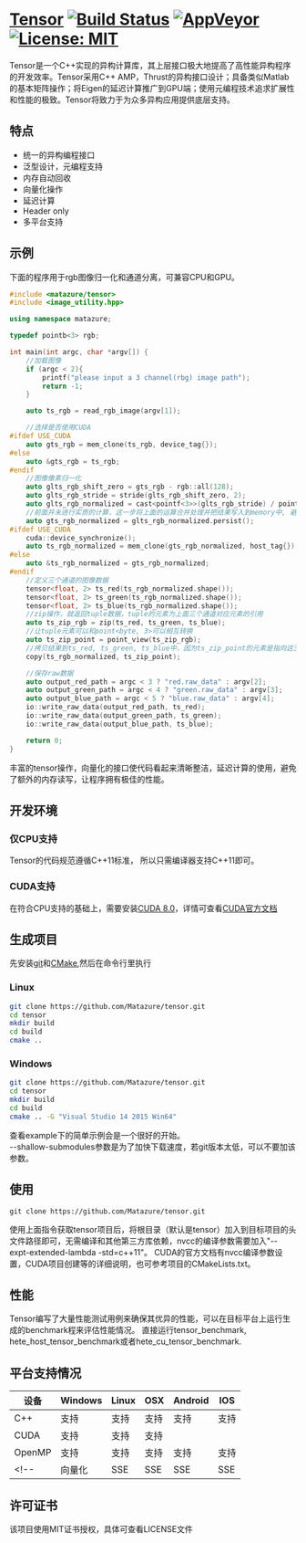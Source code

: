 # [Tensor](https://github.com/Matazure/tensor) [![Build Status](https://travis-ci.org/Matazure/tensor.svg?branch=master)](https://travis-ci.org/Matazure/tensor)  [![AppVeyor](https://img.shields.io/appveyor/ci/zhangzhimin/tensor.svg)](https://ci.appveyor.com/project/zhangzhimin/tensor) [![License: MIT](https://img.shields.io/badge/License-MIT-yellow.svg)](https://github.com/Matazure/tensor/blob/master/LICENSE)
Tensor是一个C++实现的异构计算库，其上层接口极大地提高了高性能异构程序的开发效率。Tensor采用C++ AMP，Thrust的异构接口设计；具备类似Matlab的基本矩阵操作；将Eigen的延迟计算推广到GPU端；使用元编程技术追求扩展性和性能的极致。Tensor将致力于为众多异构应用提供底层支持。

## 特点
* 统一的异构编程接口
* 泛型设计，元编程支持
* 内存自动回收
* 向量化操作
* 延迟计算
* Header only
* 多平台支持

## 示例
下面的程序用于rgb图像归一化和通道分离，可兼容CPU和GPU。
``` cpp
#include <matazure/tensor>
#include <image_utility.hpp>

using namespace matazure;

typedef pointb<3> rgb;

int main(int argc, char *argv[]) {
	//加载图像
	if (argc < 2){
		printf("please input a 3 channel(rbg) image path");
		return -1;
	}

	auto ts_rgb = read_rgb_image(argv[1]);

	//选择是否使用CUDA
#ifdef USE_CUDA
	auto gts_rgb = mem_clone(ts_rgb, device_tag{});
#else
	auto &gts_rgb = ts_rgb;
#endif
	//图像像素归一化
	auto glts_rgb_shift_zero = gts_rgb - rgb::all(128);
	auto glts_rgb_stride = stride(glts_rgb_shift_zero, 2);
	auto glts_rgb_normalized = cast<pointf<3>>(glts_rgb_stride) / pointf<3>::all(128.0f);
	//前面并未进行实质的计算，这一步将上面的运算合并处理并把结果写入到memory中, 避免了额外的内存开销
	auto gts_rgb_normalized = glts_rgb_normalized.persist();
#ifdef USE_CUDA
	cuda::device_synchronize();
	auto ts_rgb_normalized = mem_clone(gts_rgb_normalized, host_tag{});
#else
	auto &ts_rgb_normalized = gts_rgb_normalized;
#endif
	//定义三个通道的图像数据
	tensor<float, 2> ts_red(ts_rgb_normalized.shape());
	tensor<float, 2> ts_green(ts_rgb_normalized.shape());
	tensor<float, 2> ts_blue(ts_rgb_normalized.shape());
	//zip操作，就返回tuple数据，tuple的元素为上面三个通道对应元素的引用
	auto ts_zip_rgb = zip(ts_red, ts_green, ts_blue);
	//让tuple元素可以和point<byte, 3>可以相互转换
	auto ts_zip_point = point_view(ts_zip_rgb);
	//拷贝结果到ts_red, ts_green, ts_blue中，因为ts_zip_point的元素是指向这三个通道的引用
	copy(ts_rgb_normalized, ts_zip_point);

	//保存raw数据
	auto output_red_path = argc < 3 ? "red.raw_data" : argv[2];
	auto output_green_path = argc < 4 ? "green.raw_data" : argv[3];
	auto output_blue_path = argc < 5 ? "blue.raw_data" : argv[4];
	io::write_raw_data(output_red_path, ts_red);
	io::write_raw_data(output_green_path, ts_green);
	io::write_raw_data(output_blue_path, ts_blue);

	return 0;
}
```
丰富的tensor操作，向量化的接口使代码看起来清晰整洁，延迟计算的使用，避免了额外的内存读写，让程序拥有极佳的性能。
## 开发环境
### 仅CPU支持
Tensor的代码规范遵循C++11标准， 所以只需编译器支持C++11即可。
### CUDA支持
在符合CPU支持的基础上，需要安装[CUDA 8.0](https://developer.nvidia.com/cuda-downloads)，详情可查看[CUDA官方文档](http://docs.nvidia.com/cuda/index.html#axzz4kQuxAvUe)

## 生成项目
先安装[git](https://git-scm.com/)和[CMake](https://cmake.org/),然后在命令行里执行
### Linux
``` sh
git clone https://github.com/Matazure/tensor.git
cd tensor
mkdir build
cd build
cmake ..
```
### Windows
``` sh
git clone https://github.com/Matazure/tensor.git
cd tensor
mkdir build
cd build
cmake .. -G "Visual Studio 14 2015 Win64"
```
查看example下的简单示例会是一个很好的开始。  
--shallow-submodules参数是为了加快下载速度，若git版本太低，可以不要加该参数。
## 使用
```
git clone https://github.com/Matazure/tensor.git
```
使用上面指令获取tensor项目后，将根目录（默认是tensor）加入到目标项目的头文件路径即可，无需编译和其他第三方库依赖，nvcc的编译参数需要加入"--expt-extended-lambda -std=c++11"。 CUDA的官方文档有nvcc编译参数设置，CUDA项目创建等的详细说明，也可参考项目的CMakeLists.txt。

## 性能
Tensor编写了大量性能测试用例来确保其优异的性能，可以在目标平台上运行生成的benchmark程来评估性能情况。 直接运行tensor_benchmark, hete_host_tensor_benchmark或者hete_cu_tensor_benchmark.

## 平台支持情况
| 设备  | Windows | Linux | OSX | Android | IOS |
| --- | --- | --- | --- | --- | --- |
| C++ | 支持 | 支持 | 支持 | 支持 | 支持
| CUDA | 支持 | 支持 | 支持 |  |  |
| OpenMP | 支持 | 支持 | 支持 | 支持 | 支持 |
<!-- |向量化|SSE|SSE|SSE|SSE| | -->

## 许可证书
该项目使用MIT证书授权，具体可查看LICENSE文件
